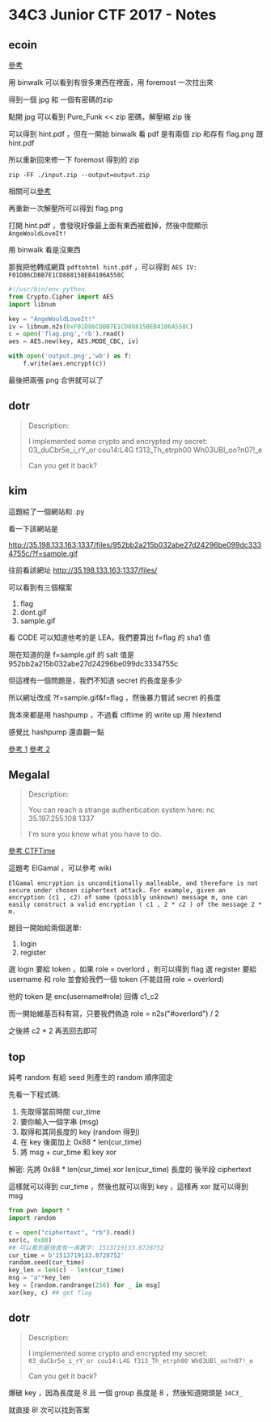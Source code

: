 # 34C3 Junior CTF 2017 - Notes

## ecoin

[參考](https://ctftime.org/writeup/8508)

用 binwalk 可以看到有很多東西在裡面，用 foremost 一次拉出來

得到一個 jpg 和 一個有密碼的zip

點開 jpg 可以看到 Pure_Funk << zip 密碼，解壓縮 zip 後

可以得到 hint.pdf ，但在一開始 binwalk 看 pdf 是有兩個 zip 和存有 flag.png 跟 hint.pdf

所以重新回來修一下 foremost 得到的 zip 

```zip -FF ./input.zip --output=output.zip```

相關可以[參考](https://superuser.com/questions/23290/terminal-tool-linux-for-repair-corrupted-zip-files)

再重新一次解壓所可以得到 flag.png


打開 hint.pdf ，會發現好像最上面有東西被截掉，然後中間顯示 ```AngeWouldLoveIt!```

用 binwalk 看是沒東西

那我把他轉成網頁 ```pdftohtml hint.pdf``` ，可以得到 ```AES IV: F01D86CDBB7E1CD88815BEB4106A558C```


```python
#!/usr/bin/env python
from Crypto.Cipher import AES
import libnum

key = "AngeWouldLoveIt!"
iv = libnum.n2s(0xF01D86CDBB7E1CD88815BEB4106A558C)
c = open('flag.png','rb').read()
aes = AES.new(key, AES.MODE_CBC, iv)

with open('output.png','wb') as f:
	f.write(aes.encrypt(c))
```

最後把兩張 png 合併就可以了

## dotr
> Description:
>
> I implemented some crypto and encrypted my secret: 03_duCbr5e_i_rY_or cou14:L4G f313_Th_etrph00 Wh03UBl_oo?n07!_e
> 
> Can you get it back?

## kim

這題給了一個網站和 .py

看一下該網站是

http://35.198.133.163:1337/files/952bb2a215b032abe27d24296be099dc3334755c/?f=sample.gif

往前看該網址
http://35.198.133.163:1337/files/

可以看到有三個檔案
1. flag
2. dont.gif
3. sample.gif

看 CODE 可以知道他考的是 LEA，我們要算出 f=flag 的 sha1 值

現在知道的是 f=sample.gif 的 salt 值是 952bb2a215b032abe27d24296be099dc3334755c

但這裡有一個問題是，我們不知道 secret 的長度是多少

所以網址改成 ?f=sample.gif&f=flag ，然後暴力嘗試 secret 的長度

我本來都是用 hashpump ，不過看 ctftime 的 write up 用 hlextend

感覺比 hashpump 還直觀一點

[參考 1](https://robinverton.de/ctf/34c3-junior-kim-crypto/)
[參考 2](https://github.com/AdityaVallabh/ctf-write-ups/tree/master/34C3%20-%20JuniorsCTF/kim)


## Megalal
> Description:
>
> You can reach a strange authentication system here: nc 35.197.255.108 1337
> 
> I'm sure you know what you have to do.

[參考 CTFTime](https://ctftime.org/task/5145)


這題考 ElGamal ，可以參考 wiki
```
ElGamal encryption is unconditionally malleable, and therefore is not secure under chosen ciphertext attack. For example, given an encryption (c1 , c2) of some (possibly unknown) message m, one can easily construct a valid encryption ( c1 , 2 * c2 ) of the message 2 * m.
```

題目一開始給兩個選單:
1. login
2. register

選 login 要給 token ，如果 role = overlord ，則可以得到 flag
選 register 要給 username 和 role 並會給我們一個 token (不能註冊 role = overlord)

他的 token 是 enc(username#role) 回傳 c1_c2


而一開始維基百科有寫，只要我們偽造 role = n2s("#overlord") / 2 

之後將 c2 * 2 再丟回去即可



## top

純考 random 有給 seed 則產生的 random 順序固定

先看一下程式碼:
1. 先取得當前時間 cur_time
2. 要你輸入一個字串 (msg)
3. 取得和其同長度的 key (random 得到)
4. 在 key 後面加上 0x88 * len(cur_time)
5. 將 msg + cur_time 和 key xor

解密:
先將 0x88 * len(cur_time) xor len(cur_time) 長度的 後半段 ciphertext

這樣就可以得到 cur_time ，然後也就可以得到 key ，這樣再 xor 就可以得到 msg


```python
from pwn import *
import random

c = open("ciphertext", "rb").read()
xor(c, 0x88)
## 可以看到最後面有一串數字: 1513719133.8728752
cur_time = b'1513719133.8728752'
random.seed(cur_time)
key_len = len(c) - len(cur_time)
msg = "a"*key_len
key = [random.randrange(256) for _ in msg]
xor(key, c) ## get flag
```


## dotr
> Description:
>
> I implemented some crypto and encrypted my secret: `03_duCbr5e_i_rY_or cou14:L4G f313_Th_etrph00 Wh03UBl_oo?n07!_e`
>
> Can you get it back?

爆破 key ，因為長度是 8 且 一個 group 長度是 8 ，然後知道開頭是 `34C3_`

就直接 8! 次可以找到答案






